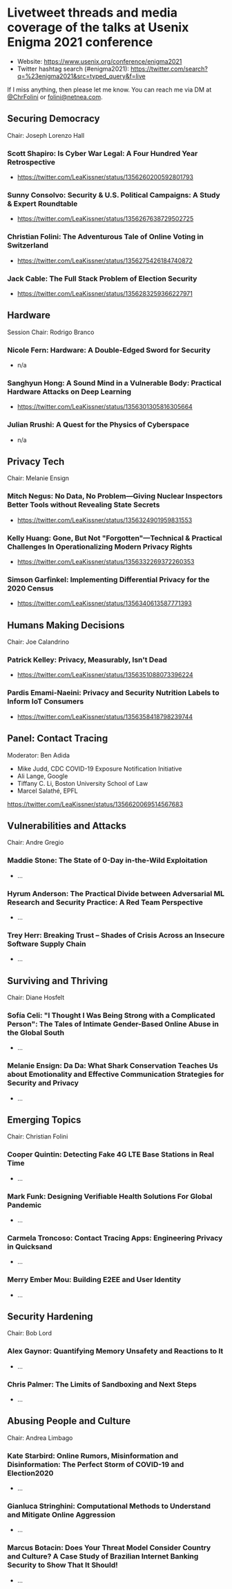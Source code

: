 # Livetweet threads and media coverage of the talks at Usenix Enigma 2021 conference

* Website: https://www.usenix.org/conference/enigma2021
* Twitter hashtag search (#enigma2021): https://twitter.com/search?q=%23enigma2021&src=typed_query&f=live

If I miss anything, then please let me know. You can reach me via DM at [@ChrFolini](https://twitter.com/ChrFolini) or [folini@netnea.com](mailto:folini@netnea.com).

## Securing Democracy

Chair: Joseph Lorenzo Hall


### Scott Shapiro: Is Cyber War Legal: A Four Hundred Year Retrospective

* https://twitter.com/LeaKissner/status/1356260200592801793

### Sunny Consolvo: Security &amp; U.S. Political Campaigns: A Study &amp; Expert Roundtable

* https://twitter.com/LeaKissner/status/1356267638729502725

### Christian Folini: The Adventurous Tale of Online Voting in Switzerland

* https://twitter.com/LeaKissner/status/1356275426184740872

### Jack Cable: The Full Stack Problem of Election Security

* https://twitter.com/LeaKissner/status/1356283259366227971

## Hardware

Session Chair: Rodrigo Branco

### Nicole Fern: Hardware: A Double-Edged Sword for Security

* n/a

### Sanghyun Hong: A Sound Mind in a Vulnerable Body: Practical Hardware Attacks on Deep Learning

* https://twitter.com/LeaKissner/status/1356301305816305664

### Julian Rrushi: A Quest for the Physics of Cyberspace

* n/a

## Privacy Tech

Chair: Melanie Ensign

### Mitch Negus: No Data, No Problem—Giving Nuclear Inspectors Better Tools without Revealing State Secrets

* https://twitter.com/LeaKissner/status/1356324901959831553

### Kelly Huang: Gone, But Not &quot;Forgotten&quot;—Technical &amp; Practical Challenges In Operationalizing Modern Privacy Rights

* https://twitter.com/LeaKissner/status/1356332269372260353

### Simson Garfinkel: Implementing Differential Privacy for the 2020 Census

* https://twitter.com/LeaKissner/status/1356340613587771393


## Humans Making Decisions

Chair: Joe Calandrino

### Patrick Kelley: Privacy, Measurably, Isn&#039;t Dead

* https://twitter.com/LeaKissner/status/1356351088073396224

### Pardis Emami-Naeini: Privacy and Security Nutrition Labels to Inform IoT Consumers

* https://twitter.com/LeaKissner/status/1356358418798239744

## Panel: Contact Tracing

Moderator: Ben Adida

* Mike Judd, CDC COVID-19 Exposure Notification Initiative
* Ali Lange, Google
* Tiffany C. Li, Boston University School of Law
* Marcel Salathé, EPFL

https://twitter.com/LeaKissner/status/1356620069514567683

## Vulnerabilities and Attacks

Chair: Andre Gregio

### Maddie Stone: The State of 0-Day in-the-Wild Exploitation

* ...

### Hyrum Anderson: The Practical Divide between Adversarial ML Research and Security Practice: A Red Team Perspective

* ...

### Trey Herr: Breaking Trust – Shades of Crisis Across an Insecure Software Supply Chain

* ...



## Surviving and Thriving

Chair: Diane Hosfelt


### Sofía Celi: &quot;I Thought I Was Being Strong with a Complicated Person&quot;: The Tales of Intimate Gender-Based Online Abuse in the Global South

* ...

### Melanie Ensign: Da Da: What Shark Conservation Teaches Us about Emotionality and Effective Communication Strategies for Security and Privacy

* ...


## Emerging Topics

Chair: Christian Folini


### Cooper Quintin: Detecting Fake 4G LTE Base Stations in Real Time

* ...

### Mark Funk: Designing Verifiable Health Solutions For Global Pandemic

* ...

### Carmela Troncoso: Contact Tracing Apps: Engineering Privacy in Quicksand

* ...

### Merry Ember Mou: Building E2EE and User Identity

* ...


## Security Hardening

Chair: Bob Lord

### Alex Gaynor: Quantifying Memory Unsafety and Reactions to It

* ...

### Chris Palmer: The Limits of Sandboxing and Next Steps

* ...


## Abusing People and Culture

Chair: Andrea Limbago

### Kate Starbird: Online Rumors, Misinformation and Disinformation: The Perfect Storm of COVID-19 and Election2020

* ...

### Gianluca Stringhini: Computational Methods to Understand and Mitigate Online Aggression

* ...

### Marcus Botacin: Does Your Threat Model Consider Country and Culture? A Case Study of Brazilian Internet Banking Security to Show That It Should!

* ...


